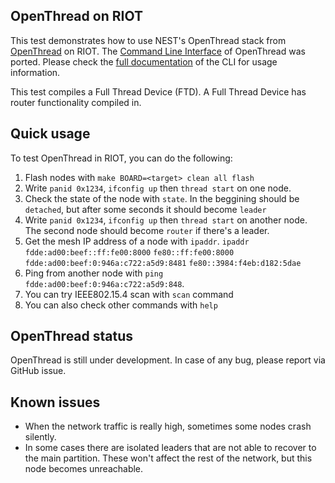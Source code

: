 ## OpenThread on RIOT

This test demonstrates how to use NEST's OpenThread stack from [OpenThread](https://github.com/openthread/openthread) on
RIOT. The [Command Line Interface](https://github.com/openthread/openthread/blob/master/examples/apps/cli/README.md) of
OpenThread was ported. Please check the [full
documentation](https://github.com/openthread/openthread/blob/master/src/cli/README.md) of the CLI for usage information.

This test compiles a Full Thread Device (FTD). A Full Thread Device has router functionality compiled in.

## Quick usage

To test OpenThread in RIOT, you can do the following:

1. Flash nodes with `make BOARD=<target> clean all flash`
2. Write `panid 0x1234`, `ifconfig up` then `thread start` on one node.
3. Check the state of the node with `state`. In the beggining should be `detached`, but after some seconds it should
   become `leader`
4. Write `panid 0x1234`, `ifconfig up` then `thread start` on another node.
The second node should become `router` if there's a leader.
5. Get the mesh IP address of a node with `ipaddr`.
   `ipaddr`
   `fdde:ad00:beef::ff:fe00:8000`
   `fe80::ff:fe00:8000`
   `fdde:ad00:beef:0:946a:c722:a5d9:8481`
   `fe80::3984:f4eb:d182:5dae`
6. Ping from another node with `ping fdde:ad00:beef:0:946a:c722:a5d9:848`.
7. You can try IEEE802.15.4 scan with `scan` command
8. You can also check other commands with `help`


## OpenThread status

OpenThread is still under development. In case of any bug, please report via GitHub issue.


## Known issues

* When the network traffic is really high, sometimes some nodes crash silently.
* In some cases there are isolated leaders that are not able to recover to the main partition. These won't affect the
  rest of the network, but this node becomes unreachable.
